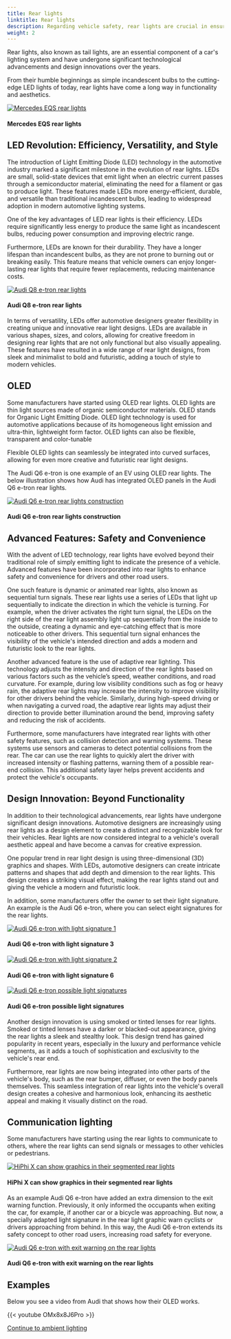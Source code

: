 ```yaml
---
title: Rear lights
linktitle: Rear lights
description: Regarding vehicle safety, rear lights are crucial in ensuring that motorists can see and others can see them on the road. 
weight: 2
---
```

<!-- markdownlint-disable MD033 -->
Rear lights, also known as tail lights, are an essential component of a car's lighting system and have undergone significant technological advancements and design innovations over the years.

From their humble beginnings as simple incandescent bulbs to the cutting-edge LED lights of today, rear lights have come a long way in functionality and aesthetics.

<figur>
    <a href="https://media.evkx.net/multimedia/technology/lights/rearlights/eqsrearlights.jpg">
    <img src="https://media.evkx.net/multimedia/technology/lights/rearlights/eqsrearlights_st.jpg" alt="Mercedes EQS rear lights" title="Mercedes EQS rear lights">
    </a>
    <figcaption><h4>Mercedes EQS rear lights</h4></figcaption>
</figur>

## LED Revolution: Efficiency, Versatility, and Style

The introduction of Light Emitting Diode (LED) technology in the automotive industry marked a significant milestone in the evolution of rear lights. LEDs are small, solid-state devices that emit light when an electric current passes through a semiconductor material, eliminating the need for a filament or gas to produce light. These features made LEDs more energy-efficient, durable, and versatile than traditional incandescent bulbs, leading to widespread adoption in modern automotive lighting systems.   

One of the key advantages of LED rear lights is their efficiency. LEDs require significantly less energy to produce the same light as incandescent bulbs, reducing power consumption and improving electric range. 

Furthermore, LEDs are known for their durability. They have a longer lifespan than incandescent bulbs, as they are not prone to burning out or breaking easily. This feature means that vehicle owners can enjoy longer-lasting rear lights that require fewer replacements, reducing maintenance costs.

<figur>
    <a href="https://media.evkx.net/multimedia/technology/lights/rearlights/audiq8etronrearlight.jpg">
    <img src="https://media.evkx.net/multimedia/technology/lights/rearlights/audiq8etronrearlight_st.jpg" alt="Audi Q8 e-tron rear lights" title="Audi Q8 e-tron rear lights">
    </a>
    <figcaption><h4>Audi Q8 e-tron rear lights</h4></figcaption>
</figur>

In terms of versatility, LEDs offer automotive designers greater flexibility in creating unique and innovative rear light designs. LEDs are available in various shapes, sizes, and colors, allowing for creative freedom in designing rear lights that are not only functional but also visually appealing. These features have resulted in a wide range of rear light designs, from sleek and minimalist to bold and futuristic, adding a touch of style to modern vehicles.

## OLED

Some manufacturers have started using OLED rear lights. OLED lights are thin light sources made of organic semiconductor materials. OLED stands for Organic Light Emitting Diode. OLED light technology is used for automotive applications because of its homogeneous light emission and ultra-thin, lightweight form factor. OLED lights can also be flexible, transparent and color-tunable

Flexible OLED lights can seamlessly be integrated into curved surfaces, allowing for even more creative and futuristic rear light designs.

The Audi Q6 e-tron is one example of an EV using OLED rear lights.
The below illustration shows how Audi has integrated OLED panels in the Audi Q6 e-tron rear lights.

<figur>
    <a href="https://media.evkx.net/multimedia/technology/lights/rearlights/audiq6rearlightsconstruction.jpg">
    <img src="https://media.evkx.net/multimedia/technology/lights/rearlights/audiq6rearlightsconstruction_st.jpg" alt="Audi Q6 e-tron rear lights construction" title="Audi Q6 e-tron rear lights construction">
    </a>
    <figcaption><h4>Audi Q6 e-tron rear lights construction</h4></figcaption>
</figur>


## Advanced Features: Safety and Convenience

With the advent of LED technology, rear lights have evolved beyond their traditional role of simply emitting light to indicate the presence of a vehicle. Advanced features have been incorporated into rear lights to enhance safety and convenience for drivers and other road users.

One such feature is dynamic or animated rear lights, also known as sequential turn signals. These rear lights use a series of LEDs that light up sequentially to indicate the direction in which the vehicle is turning. For example, when the driver activates the right turn signal, the LEDs on the right side of the rear light assembly light up sequentially from the inside to the outside, creating a dynamic and eye-catching effect that is more noticeable to other drivers. This sequential turn signal enhances the visibility of the vehicle's intended direction and adds a modern and futuristic look to the rear lights.

Another advanced feature is the use of adaptive rear lighting. This technology adjusts the intensity and direction of the rear lights based on various factors such as the vehicle’s speed, weather conditions, and road curvature. For example, during low visibility conditions such as fog or heavy rain, the adaptive rear lights may increase the intensity to improve visibility for other drivers behind the vehicle. Similarly, during high-speed driving or when navigating a curved road, the adaptive rear lights may adjust their direction to provide better illumination around the bend, improving safety and reducing the risk of accidents.

Furthermore, some manufacturers have integrated rear lights with other safety features, such as collision detection and warning systems. These systems use sensors and cameras to detect potential collisions from the rear. The car can use the rear lights to quickly alert the driver with increased intensity or flashing patterns, warning them of a possible rear-end collision. This additional safety layer helps prevent accidents and protect the vehicle's occupants.

## Design Innovation: Beyond Functionality

In addition to their technological advancements, rear lights have undergone significant design innovations. Automotive designers are increasingly using rear lights as a design element to create a distinct and recognizable look for their vehicles. Rear lights are now considered integral to a vehicle's overall aesthetic appeal and have become a canvas for creative expression.

One popular trend in rear light design is using three-dimensional (3D) graphics and shapes. With LEDs, automotive designers can create intricate patterns and shapes that add depth and dimension to the rear lights. This design creates a striking visual effect, making the rear lights stand out and giving the vehicle a modern and futuristic look.

In addition, some manufacturers offer the owner to set their light signature. An example is the Audi Q6 e-tron, where you can select eight signatures for the rear lights.

<figur>
    <a href="https://media.evkx.net/multimedia/technology/lights/rearlights/audiq8rearlights_1.jpg">
    <img src="https://media.evkx.net/multimedia/technology/lights/rearlights/audiq8rearlights_1_st.jpg" alt="Audi Q6 e-tron with light signature 1" title="Audi Q6 e-tron with  light signature 1">
    </a>
    <figcaption><h4>Audi Q6 e-tron with light signature 3</h4></figcaption>
</figur>

<figur>
    <a href="https://media.evkx.net/multimedia/technology/lights/rearlights/audiq8rearlights_3.jpg">
    <img src="https://media.evkx.net/multimedia/technology/lights/rearlights/audiq8rearlights_3_st.jpg" alt="Audi Q6 e-tron with light signature 2" title="Audi Q6 e-tron with  light signature 1">
    </a>
    <figcaption><h4>Audi Q6 e-tron with light signature 6</h4></figcaption>
</figur>

<figur>
    <a href="https://media.evkx.net/multimedia/technology/lights/rearlights/audiq8rearlightsignatures.jpg">
    <img src="https://media.evkx.net/multimedia/technology/lights/rearlights/audiq8rearlightsignatures_st.jpg" alt="Audi Q6 e-tron possible light signatures" title="Audi Q6 e-tron possible light signatures">
    </a>
    <figcaption><h4>Audi Q6 e-tron possible light signatures</h4></figcaption>
</figur>

Another design innovation is using smoked or tinted lenses for rear lights. Smoked or tinted lenses have a darker or blacked-out appearance, giving the rear lights a sleek and stealthy look. This design trend has gained popularity in recent years, especially in the luxury and performance vehicle segments, as it adds a touch of sophistication and exclusivity to the vehicle's rear end.

Furthermore, rear lights are now being integrated into other parts of the vehicle's body, such as the rear bumper, diffuser, or even the body panels themselves. This seamless integration of rear lights into the vehicle's overall design creates a cohesive and harmonious look, enhancing its aesthetic appeal and making it visually distinct on the road.

## Communication lighting

Some manufacturers have starting using the rear lights to communicate to others, where the rear lights can send signals or messages to other vehicles or pedestrians. 

<figur>
    <a href="https://media.evkx.net/multimedia/technology/lights/rearlights/hiphixrearlights.jpg">
    <img src="https://media.evkx.net/multimedia/technology/lights/rearlights/hiphixrearlights_st.jpg" alt="HiPhi X can show graphics in their segmented rear lights" title="HiPhi X can show graphics in their segmented rear lights">
    </a>
    <figcaption><h4>HiPhi X can show graphics in their segmented rear lights</h4></figcaption>
</figur>

As an example Audi Q6 e-tron have added an extra dimension to the exit warning function. Previously, it only informed the occupants when exiting the car, for example, if another car or a bicycle was approaching. But now, a specially adapted light signature in the rear light graphic warn cyclists or drivers approaching from behind. In this way, the Audi Q6 e-tron extends its safety concept to other road users, increasing road safety for everyone.

<figur>
    <a href="https://media.evkx.net/multimedia/technology/lights/rearlights/audiq8rearlights_2.jpg">
    <img src="https://media.evkx.net/multimedia/technology/lights/rearlights/audiq8rearlights_2_st.jpg" alt="Audi Q6 e-tron with exit warning on the rear lights" title="Audi Q6 e-tron with exit warning on the rear lights">
    </a>
    <figcaption><h4>Audi Q6 e-tron with exit warning on the rear lights</h4></figcaption>
</figur>

## Examples

Below you see a video from Audi that shows how their OLED works. 


{{< youtube OMx8x8J6Pro >}}


[Continue to ambient lighting](../ambientlighting/)